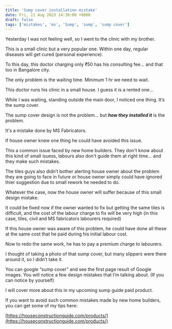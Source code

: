 ```yaml
---
title: 'Sump cover installation mistake'
date: Fri, 11 Aug 2023 14:30:00 +0000
draft: false
tags: ['mistakes', 'ms', 'Sump', 'sump', 'sump cover']
---
```


Yesterday I was not feeling well, so I went to the clinic with my brother.

This is a small clinic but a very popular one. Within one day, regular diseases will get cured (personal experience).

To this day, this doctor charging only ₹50 has his consulting fee… and that too in Bangalore city.

The only problem is the waiting time. Minimum 1 hr we need to wait.

This doctor runs his clinic in a small house. I guess it is a rented one…

While I was waiting, standing outside the main door, I noticed one thing. It’s the sump cover.

The sump cover design is not the problem… but **_how they installed it_** is the problem.

It's a mistake done by MS Fabricators.

If house owner knew one thing he could have avoided this issue.

This a common issue faced by new home builders. They don't know about this kind of small isuess, labours also don't guide them at right time... and they make such mistakes.

The tiles guys also didn’t bother alerting house owner about the problem they are going to face in future or house owner simply could have ignored thier suggestion due to small rework he needed to do.

Whatever the case, now the house owner will suffer because of this small design mistake.

It could be fixed now if the owner wanted to fix but getting the same tiles is difficult, and the cost of the labour charge to fix will be very high (in this case, tiles, civil and MS fabricators labourers required)

If this house owner was aware of this problem, he could have done all these at the same cost that he paid during his initial labour cost.

Now to redo the same work, he has to pay a premium charge to labourers.

I thought of taking a photo of that sump cover, but many slippers were there around it, so I didn’t take it.

You can google “sump cover” and see the first page result of Google images. You will notice a few design mistakes that I’m talking about. (If you can notice by yourself)

I will cover more about this in my upcoming sump guide paid product.

If you want to avoid such common mistakes made by new home builders, you can get some of my tips here:

[https://houseconstructionguide.com/products/](https://houseconstructionguide.com/products/)